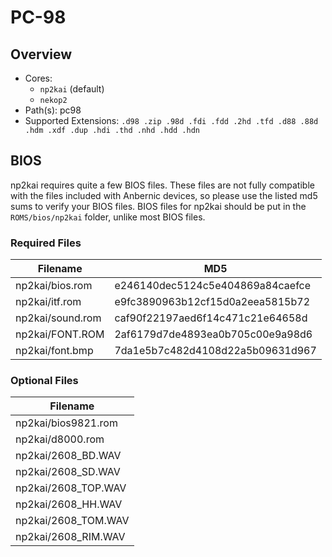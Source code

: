 # PC-98

## Overview

- Cores:
  - `np2kai` (default)
  - `nekop2`
- Path(s): pc98
- Supported Extensions: `.d98 .zip .98d .fdi .fdd .2hd .tfd .d88 .88d .hdm .xdf .dup .hdi .thd .nhd .hdd .hdn`

## BIOS

np2kai requires quite a few BIOS files. These files are not fully compatible with the files included with Anbernic devices, so please use the listed md5 sums to verify your BIOS files. BIOS files for np2kai should be put in the `ROMS/bios/np2kai` folder, unlike most BIOS files.

### Required Files

| Filename | MD5 |
|-----|-----|
|np2kai/bios.rom|e246140dec5124c5e404869a84caefce|
|np2kai/itf.rom|e9fc3890963b12cf15d0a2eea5815b72|
|np2kai/sound.rom|caf90f22197aed6f14c471c21e64658d|
|np2kai/FONT.ROM|2af6179d7de4893ea0b705c00e9a98d6|
|np2kai/font.bmp|7da1e5b7c482d4108d22a5b09631d967|

### Optional Files

|Filename|
|-----|
|np2kai/bios9821.rom|
|np2kai/d8000.rom|
|np2kai/2608_BD.WAV|
|np2kai/2608_SD.WAV|
|np2kai/2608_TOP.WAV|
|np2kai/2608_HH.WAV|
|np2kai/2608_TOM.WAV|
|np2kai/2608_RIM.WAV|
